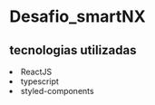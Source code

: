 # Desafio_smartNX

## tecnologias utilizadas
<li>ReactJS</li>
<li>typescript</li>
<li>styled-components</li>

